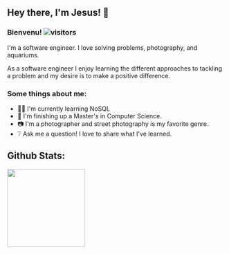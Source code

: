 ## Hey there, I'm Jesus! 👋


### Bienvenu! ![visitors](https://visitor-badge.glitch.me/badge?page_id=${jesusxambro}.${jesusxambro})

I'm a software engineer. I love solving problems, photography, and aquariums. 

As a software engineer I enjoy learning the different approaches to tackling a problem and my desire is to make a positive difference. 

### Some things about me:

* :technologist: I'm currently learning NoSQL
* :book: I'm finishing up a Master's in Computer Science.
* :camera: I'm a photographer and street photography is my favorite genre. 
* :grey_question: Ask me a question! I love to share what I've learned.


## Github Stats:

<img height="180em" src="https://github-readme-stats.vercel.app/api?username=jesusxambro&show_icons=true&hide_border=true&&count_private=true&include_all_commits=true" />
